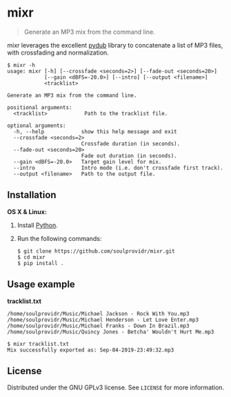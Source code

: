 # mixr
> Generate an MP3 mix from the command line.

mixr leverages the excellent [pydub](https://github.com/xxx/pydub) library to concatenate a list of MP3 files, with crossfading and normalization.

```
$ mixr -h
usage: mixr [-h] [--crossfade <seconds=2>] [--fade-out <seconds=20>]
            [--gain <dBFS=-20.0>] [--intro] [--output <filename>]
            <tracklist>

Generate an MP3 mix from the command line.

positional arguments:
  <tracklist>            Path to the tracklist file.

optional arguments:
  -h, --help            show this help message and exit
  --crossfade <seconds=2>
                        Crossfade duration (in seconds).
  --fade-out <seconds=20>
                        Fade out duration (in seconds).
  --gain <dBFS=-20.0>   Target gain level for mix.
  --intro               Intro mode (i.e. don't crossfade first track).
  --output <filename>   Path to the output file.
```

## Installation

**OS X & Linux:**

1. Install [Python](https://www.python.org/downloads/).
2. Run the following commands:

    ```
    $ git clone https://github.com/soulprovidr/mixr.git
    $ cd mixr
    $ pip install .
    ```

## Usage example

**tracklist.txt**
```
/home/soulprovidr/Music/Michael Jackson - Rock With You.mp3
/home/soulprovidr/Music/Michael Henderson - Let Love Enter.mp3
/home/soulprovidr/Music/Michael Franks - Down In Brazil.mp3
/home/soulprovidr/Music/Quincy Jones - Betcha' Wouldn't Hurt Me.mp3
```

```
$ mixr tracklist.txt
Mix successfully exported as: Sep-04-2019-23:49:32.mp3
```

## License

Distributed under the GNU GPLv3 license. See ``LICENSE`` for more information.
